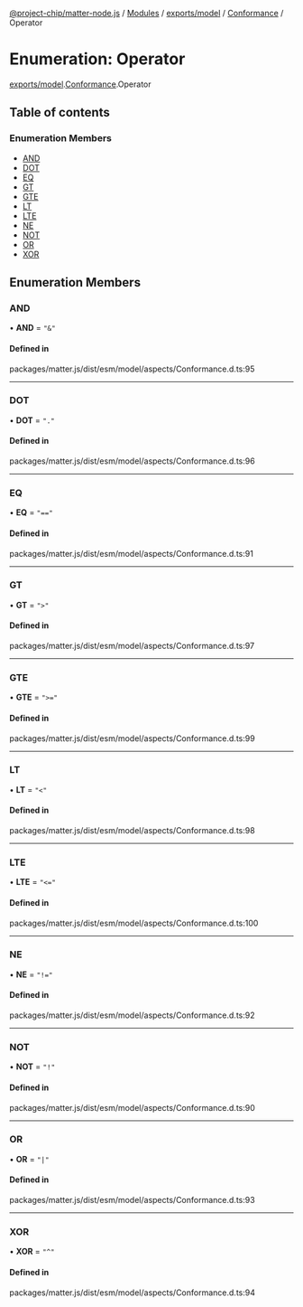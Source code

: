 [@project-chip/matter-node.js](../README.md) / [Modules](../modules.md) / [exports/model](../modules/exports_model.md) / [Conformance](../modules/exports_model.Conformance.md) / Operator

# Enumeration: Operator

[exports/model](../modules/exports_model.md).[Conformance](../modules/exports_model.Conformance.md).Operator

## Table of contents

### Enumeration Members

- [AND](exports_model.Conformance.Operator.md#and)
- [DOT](exports_model.Conformance.Operator.md#dot)
- [EQ](exports_model.Conformance.Operator.md#eq)
- [GT](exports_model.Conformance.Operator.md#gt)
- [GTE](exports_model.Conformance.Operator.md#gte)
- [LT](exports_model.Conformance.Operator.md#lt)
- [LTE](exports_model.Conformance.Operator.md#lte)
- [NE](exports_model.Conformance.Operator.md#ne)
- [NOT](exports_model.Conformance.Operator.md#not)
- [OR](exports_model.Conformance.Operator.md#or)
- [XOR](exports_model.Conformance.Operator.md#xor)

## Enumeration Members

### AND

• **AND** = ``"&"``

#### Defined in

packages/matter.js/dist/esm/model/aspects/Conformance.d.ts:95

___

### DOT

• **DOT** = ``"."``

#### Defined in

packages/matter.js/dist/esm/model/aspects/Conformance.d.ts:96

___

### EQ

• **EQ** = ``"=="``

#### Defined in

packages/matter.js/dist/esm/model/aspects/Conformance.d.ts:91

___

### GT

• **GT** = ``">"``

#### Defined in

packages/matter.js/dist/esm/model/aspects/Conformance.d.ts:97

___

### GTE

• **GTE** = ``">="``

#### Defined in

packages/matter.js/dist/esm/model/aspects/Conformance.d.ts:99

___

### LT

• **LT** = ``"<"``

#### Defined in

packages/matter.js/dist/esm/model/aspects/Conformance.d.ts:98

___

### LTE

• **LTE** = ``"<="``

#### Defined in

packages/matter.js/dist/esm/model/aspects/Conformance.d.ts:100

___

### NE

• **NE** = ``"!="``

#### Defined in

packages/matter.js/dist/esm/model/aspects/Conformance.d.ts:92

___

### NOT

• **NOT** = ``"!"``

#### Defined in

packages/matter.js/dist/esm/model/aspects/Conformance.d.ts:90

___

### OR

• **OR** = ``"|"``

#### Defined in

packages/matter.js/dist/esm/model/aspects/Conformance.d.ts:93

___

### XOR

• **XOR** = ``"^"``

#### Defined in

packages/matter.js/dist/esm/model/aspects/Conformance.d.ts:94
